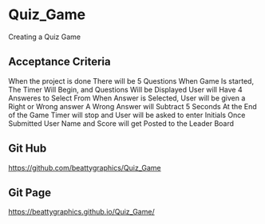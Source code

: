 # Quiz_Game

Creating a Quiz Game

## Acceptance Criteria

When the project is done There will be 5 Questions
When Game Is started, The Timer Will Begin, and Questions Will be Displayed
User will Have 4 Answeres to Select From
When Answer is Selected, User will be given a Right or Wrong answer
A Wrong Answer will Subtract 5 Seconds
At the End of the Game Timer will stop and User will be asked to enter Initials
Once Submitted User Name and Score will get Posted to the Leader Board


## Git Hub
https://github.com/beattygraphics/Quiz_Game

## Git Page
https://beattygraphics.github.io/Quiz_Game/